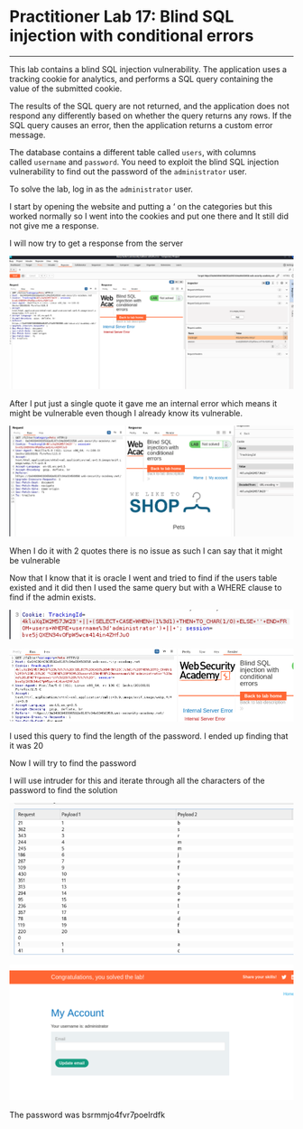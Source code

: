 # Practitioner Lab 17: Blind SQL injection with conditional errors

---

This lab contains a blind SQL injection vulnerability. The application uses a tracking cookie for analytics, and performs a SQL query containing the value of the submitted cookie.

The results of the SQL query are not returned, and the application does not respond any differently based on whether the query returns any rows. If the SQL query causes an error, then the application returns a custom error message.

The database contains a different table called `users`, with columns called `username` and `password`. You need to exploit the blind SQL injection vulnerability to find out the password of the `administrator` user.

To solve the lab, log in as the `administrator` user.

I start by opening the website and putting a ‘  on the categories but this worked normally so I went into the cookies and put one there and It still did not give me a response. 

I will now try to get a response from the server 

![Untitled](Practitioner%20Lab%2017%20Blind%20SQL%20injection%20with%20condi%20285df200db7049d9bf18e02ced62f113/Untitled.png)

After I put just a single quote it gave me an internal error which means it might be vulnerable even though I already know its vulnerable.

![Untitled](Practitioner%20Lab%2017%20Blind%20SQL%20injection%20with%20condi%20285df200db7049d9bf18e02ced62f113/Untitled%201.png)

When I do it with 2 quotes there is no issue as such I can say that it might be vulnerable

Now that I know that it is oracle I went and tried to find if the users table existed and it did then I used the same query but with a WHERE clause to find if the admin exists.

![Untitled](Practitioner%20Lab%2017%20Blind%20SQL%20injection%20with%20condi%20285df200db7049d9bf18e02ced62f113/Untitled%202.png)

![Untitled](Practitioner%20Lab%2017%20Blind%20SQL%20injection%20with%20condi%20285df200db7049d9bf18e02ced62f113/Untitled%203.png)

I used this query to find the length of the password. I ended up finding that it was 20 

Now I will try to find the password 

I will use intruder for this and iterate through all the characters of the password to find the solution

![Untitled](Practitioner%20Lab%2017%20Blind%20SQL%20injection%20with%20condi%20285df200db7049d9bf18e02ced62f113/Untitled%204.png)

![Untitled](Practitioner%20Lab%2017%20Blind%20SQL%20injection%20with%20condi%20285df200db7049d9bf18e02ced62f113/Untitled%205.png)

The password was bsrmmjo4fvr7poelrdfk